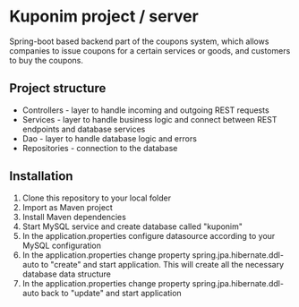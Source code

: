 # Kuponim project / server

Spring-boot based backend part of the coupons system, which allows companies to issue coupons for a certain services or goods, and customers to buy the coupons.


## Project structure

- Controllers - layer to handle incoming and outgoing REST requests
- Services - layer to handle business logic and connect between REST endpoints and database services
- Dao - layer to handle database logic and errors
- Repositories - connection to the database


## Installation

1. Clone this repository to your local folder
2. Import as Maven project
3. Install Maven dependencies
4. Start MySQL service and create database called "kuponim"
5. In the application.properties configure datasource according to your MySQL configuration
6. In the application.properties change property spring.jpa.hibernate.ddl-auto to "create" and start application. This will create all the necessary database data structure
7. In the application.properties change property spring.jpa.hibernate.ddl-auto back to "update" and start application
